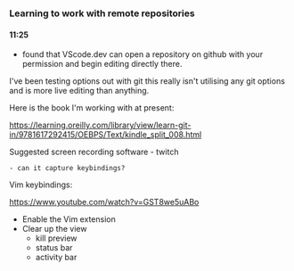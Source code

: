 
### Learning to work with remote repositories

#### 11:25

- found that VScode.dev can open a repository on github with your permission and begin editing directly there.

I've been testing options out with git this really isn't utilising any git options and is more live editing than anything. 

Here is the book I'm working with at present:

https://learning.oreilly.com/library/view/learn-git-in/9781617292415/OEBPS/Text/kindle_split_008.html

Suggested screen recording software - twitch 

    - can it capture keybindings?



Vim keybindings:

https://www.youtube.com/watch?v=GST8we5uABo

- Enable the Vim extension
- Clear up the view
    - kill preview
    - status bar
    - activity bar




